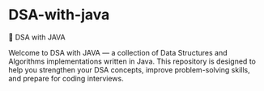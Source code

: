 # DSA-with-java
🧠 DSA with JAVA

Welcome to DSA with JAVA — a collection of Data Structures and Algorithms implementations written in Java.
This repository is designed to help you strengthen your DSA concepts, improve problem-solving skills, and prepare for coding interviews.
